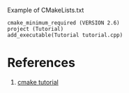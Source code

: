 
Example of CMakeLists.txt
```
cmake_minimum_required (VERSION 2.6)
project (Tutorial)
add_executable(Tutorial tutorial.cpp)
```

# References
1. [cmake tutorial](https://cmake.org/cmake-tutorial/)
